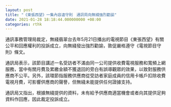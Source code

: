 ```yaml
---
layout: post
title: "《東張西望》一集內容違守則　通訊局向無綫強烈勸諭"
date: 2021-01-28 18:18:44.000000000 +08:00
categories: rthk
---
```


通訊事務管理局裁定，無綫翡翠台去年5月21日播出的電視節目《東張西望》有關公平和回應權利的投訴成立，向無綫發出強烈勸諭，敦促嚴格遵守《電視節目守則》條文。

通訊局表示，該節目講述一名受訪者不滿由同一公司提供收費電視服務和寬頻上網服務，當中有關月費及累繳金額不獲退回的旁白有誤導觀眾的效果，以致對服務供應商不公平。另外，該環節指服務供應商從受訪者家庭成員的信用卡帳戶扣除收費電視月費，可影響供應商的聲譽，但無綫未能提供任何證據支持。

通訊局又指出，根據無綫提供的資料，未有給予供應商適當機會或者向其提供足夠資料作回應，因此裁定投訴成立。
